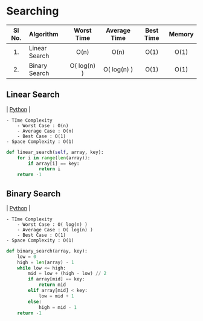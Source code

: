# Searching

| Sl No. | Algorithm | Worst Time | Average Time | Best Time | Memory |
| :---: | :--- | :---: | :---: | :---: | :---: 
| 1. | Linear Search | O(n) | O(n) | O(1) | O(1)|
| 2. | Binary Search | O( log(n) ) | O( log(n) ) | O(1) | O(1) |

## Linear Search
| [Python](https://github.com/ramanaditya/data-structure-and-algorithms/blob/main/Data-Structures/searching/linear_search.py) |
```text
- TIme Complexity
    - Worst Case : O(n)
    - Average Case : O(n)
    - Best Case : O(1)
- Space Complexity : O(1)
```

```python
def linear_search(self, array, key):
    for i in range(len(array)):
        if array[i] == key:
            return i
    return -1
```

## Binary Search
| [Python](https://github.com/ramanaditya/data-structure-and-algorithms/blob/main/Data-Structures/searching/binary_search.py) |
```text
- TIme Complexity
    - Worst Case : O( log(n) )
    - Average Case : O( log(n) )
    - Best Case : O(1)
- Space Complexity : O(1)
```

```python
def binary_search(array, key):
    low = 0
    high = len(array) - 1
    while low <= high:
        mid = low + (high - low) // 2
        if array[mid] == key:
            return mid
        elif array[mid] < key:
            low = mid + 1
        else:
            high = mid - 1
    return -1
```